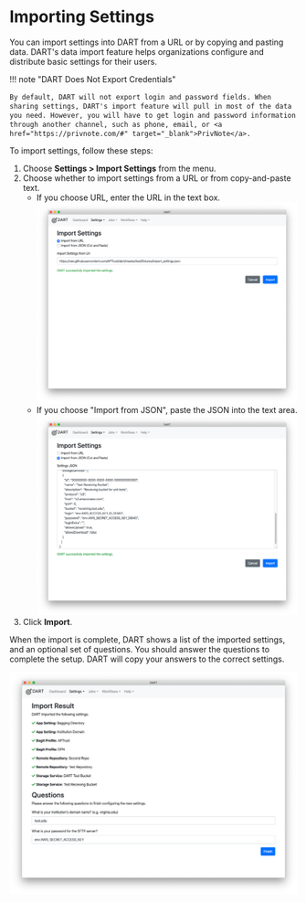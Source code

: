 # Importing Settings

You can import settings into DART from a URL or by copying and pasting data. DART's data import feature helps organizations configure and distribute basic settings for their users.

!!! note "DART Does Not Export Credentials"

    By default, DART will not export login and password fields. When sharing settings, DART's import feature will pull in most of the data you need. However, you will have to get login and password information through another channel, such as phone, email, or <a href="https://privnote.com/#" target="_blank">PrivNote</a>.

To import settings, follow these steps:

1. Choose __Settings > Import Settings__ from the menu.
2. Choose whether to import settings from a URL or from copy-and-paste text.
    * If you choose URL, enter the URL in the text box.
    ![Import settings from URL](../../img/settings/import/from_url.png)
    * If you choose "Import from JSON", paste the JSON into the text area.
    ![Import settings from text](../../img/settings/import/from_text.png)
3. Click __Import__.

When the import is complete, DART shows a list of the imported settings, and an optional set of questions. You should answer the questions to complete the setup. DART will copy your answers to the correct settings.

![Import questions](../../img/settings/import/import_questions.png)